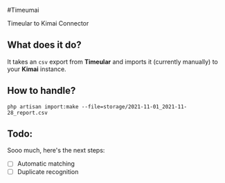 #Timeumai

Timeular to Kimai Connector

## What does it do?

It takes an `csv` export from **Timeular** and imports it (currently manually) to your **Kimai** instance.

## How to handle?

`php artisan import:make --file=storage/2021-11-01_2021-11-28_report.csv`

## Todo:

Sooo much, here's the next steps:

- [ ] Automatic matching
- [ ] Duplicate recognition
